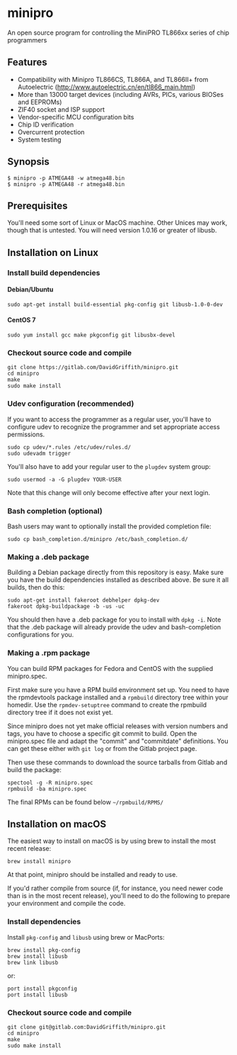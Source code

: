 # minipro
An open source program for controlling the MiniPRO TL866xx series of chip programmers

## Features
* Compatibility with Minipro TL866CS, TL866A, and TL866II+ from
Autoelectric (http://www.autoelectric.cn/en/tl866_main.html)
* More than 13000 target devices (including AVRs, PICs, various BIOSes
and EEPROMs)
* ZIF40 socket and ISP support
* Vendor-specific MCU configuration bits
* Chip ID verification
* Overcurrent protection
* System testing

## Synopsis

```nohighlight
$ minipro -p ATMEGA48 -w atmega48.bin
$ minipro -p ATMEGA48 -r atmega48.bin
```

## Prerequisites

You'll need some sort of Linux or MacOS machine.  Other Unices may work, 
though that is untested.  You will need version 1.0.16 or greater of libusb.


## Installation on Linux

### Install build dependencies 

#### Debian/Ubuntu
```nohighlight
sudo apt-get install build-essential pkg-config git libusb-1.0-0-dev
```

#### CentOS 7
```nohighlight
sudo yum install gcc make pkgconfig git libusbx-devel
```

### Checkout source code and compile 
```nohighlight
git clone https://gitlab.com/DavidGriffith/minipro.git
cd minipro
make
sudo make install
```

### Udev configuration (recommended)
If you want to access the programmer as a regular user, you'll have to
configure udev to recognize the programmer and set appropriate access
permissions.

```nohighlight
sudo cp udev/*.rules /etc/udev/rules.d/
sudo udevadm trigger
```
You'll also have to add your regular user to the `plugdev` system
group:
```nohighlight
sudo usermod -a -G plugdev YOUR-USER
```
Note that this change will only become effective after your next
login.

### Bash completion (optional)

Bash users may want to optionally install the provided completion file:
```nohighlight
sudo cp bash_completion.d/minipro /etc/bash_completion.d/
```

### Making a .deb package

Building a Debian package directly from this repository is easy.  Make
sure you have the build dependencies installed as described above.  Be
sure it all builds, then do this:

```nohighlight
sudo apt-get install fakeroot debhelper dpkg-dev
fakeroot dpkg-buildpackage -b -us -uc
```

You should then have a .deb package for you to install with `dpkg -i`. 
Note that the .deb package will already provide the udev and 
bash-completion configurations for you.

### Making a .rpm package

You can build RPM packages for Fedora and CentOS with the supplied
minipro.spec.

First make sure you have a RPM build environment set up. You need to have
the rpmdevtools package installed and a `rpmbuild` directory tree within
your homedir. Use the `rpmdev-setuptree` command to create the rpmbuild
directory tree if it does not exist yet.

Since minipro does not yet make official releases with version numbers
and tags, you have to choose a specific git commit to build. Open the
minipro.spec file and adapt the "commit" and "commitdate" definitions.
You can get these either with `git log` or from the Gitlab project page.

Then use these commands to download the source tarballs from Gitlab and
build the package:

```nohighlight
spectool -g -R minipro.spec
rpmbuild -ba minipro.spec
```

The final RPMs can be found below `~/rpmbuild/RPMS/`

## Installation on macOS

The easiest way to install on macOS is by using brew to install the most recent release:

```nohighlight
brew install minipro
```

At that point, minipro should be installed and ready to use.

If you'd rather compile from source (if, for instance, you need newer code than is in the most recent release), you'll need to do the following to prepare your environment and compile the code.

### Install dependencies
Install `pkg-config` and `libusb` using brew or MacPorts:
```
brew install pkg-config
brew install libusb
brew link libusb
```
or:
```
port install pkgconfig
port install libusb
```
### Checkout source code and compile
```nohighlight
git clone git@gitlab.com:DavidGriffith/minipro.git
cd minipro
make
sudo make install
```
